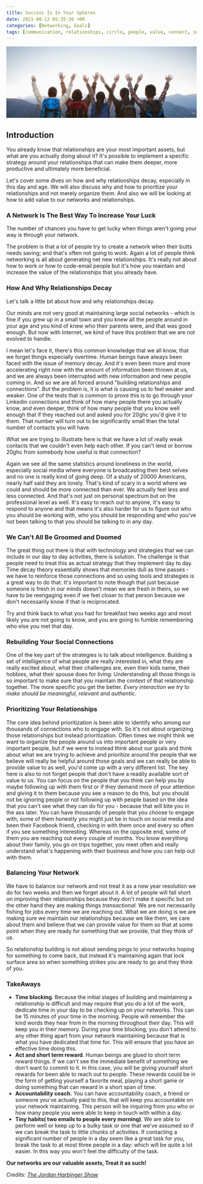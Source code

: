 ```yaml
---
title: Success Is In Your Spheres
date: 2021-08-12 05:35:20 +00
categories: [Networking, Goals]
tags: [communication, relationships, circle, people, value, connect, success, network]     # TAG names should always be lowercase
---
```


![friends](assets/img/your-network.jpg)

## Introduction

You already know that relationships are your most important assets, but what are you actually doing about it? It's possible to implement a specific strategy around your relationships that can make them deeper, more productive and ultimately more beneficial.

Let's cover some dives on how and why relationships decay, especially in this day and age. We will also discuss why and how to prioritize your relationships and not merely organize them. And also we will be looking at how to add value to our networks and relationships.

### A Network Is The Best Way To Increase Your Luck

The number of chances you have to get lucky when things aren't going your way is through your network.

The problem is that a lot of people try to create a network when their butts needs saving; and that's often not going to work. Again a lot of people think networking is all about generating net new relationships. It's really not about how to work or how to code-email people but it's how you maintain and increase the value of the relationships that you already have.

### How And Why Relationships Decay

Let's talk a little bit about how and why relationships decay.

Our minds are not very good at maintaining large social networks - which is fine if you grew up in a small town and you knew all the people around in your age and you kind of knew who their parents were, and that was good enough. But now with Internet, we kind of have this problem that we are not evolved to handle.

I mean let's face it, there's this common knowledge that we all know, that we forget things especially overtime. Human beings have always been faced with the issue of memory decay. And it's even been more and more accelerating right now with the amount of information been thrown at us, and we are always been interrupted with new information and new people coming in. And so we are all forced around "building relationships and connections". But the problem is, it is what is causing us to feel weaker and weaker. One of the tests that is common to prove this is to go through your Linkedin connections and think of how many people there you actually know, and even deeper, think of how many people that you know well enough that if they reached out and asked you for 20ghc you'd give it to them. That number will turn out to be significantly small than the total number of contacts you will have.

What we are trying to illustrate here is that we have a lot of really weak contacts that we couldn't even help each other. If you can't lend or borrow 20ghc from somebody how useful is that connection?

Again we see all the same statistics around loneliness in the world, especially social media where everyone is broadcasting their best selves and no one is really kind of going deep. Of a study of 20000 Americans, nearly half said they are lonely. That's kind of scary in a world where we could and should be more connected than ever. We actually feel less and less connected. And that's not just on personal spectrum but on the professional level as well. It's easy to reach out to anyone, it's easy to respond to anyone and that means it's also harder for us to figure out who you should be working with, who you should be responding and who you've not been talking to that you should be talking to in any day.

### We Can't All Be Groomed and Doomed

The great thing out there is that with technology and strategies that we can include in our day to day activities, there is solution. The challenge is that people need to treat this as actual strategy that they implement day to day. Time decay theory essentially shows that memories dull as time passes - we have to reinforce those connections and so using tools and strategies is a great way to do that. It's important to note though that just because someone is fresh in our minds doesn't mean we are fresh in theirs, so we have to be reengaging even if we feel closer to that person because we don't necessarily know if that is reciprocated.

Try and think back to what you had for breakfast two weeks ago and most likely you are not going to know, and you are going to fumble remembering who else you met that day.

### Rebuilding Your Social Connections

One of the key part of the strategies is to talk about intelligence. Building a set of intelligence of what people are really interested in, what they are really excited about, what their challenges are, even their kids name, their hobbies, what their spouse does for living: Understanding all those things is so important to make sure that you maintain the context of that relationship together. The more specific you get the better. *Every interaction we try to make should be meaningful, relevant and authentic.*

### Prioritizing Your Relationships

The core idea behind prioritization is been able to identify who among our thousands of connections who to engage with. So it's not about organizing those relationships but instead prioritization. Often times we might think we want to organize the people around us into important people or very important people, but if we were to instead think about our goals and think about what we are trying to achieve and prioritize around the people that we believe will really be helpful around those goals and we can really be able to provide value to as well, you'd come up with a very different list. The key here is also to not forget people that don't have a readily available sort of value to us. You can focus on the people that you think can help you by maybe following up with them first or if they demand more of your attention and giving it to them because you see a reason to do this, but you should not be ignoring people or not following up with people based on the idea that you can't see what they can do for you - because that will bite you in the ass later. You can have thousands of people that you choose to engage with, some of them honestly you might just be in touch on social media and been their Facebook friend, checking in with them once and every so often if you see something interesting. Whereas on the opposite end, some of them you are reaching out every couple of months. You know everything about their family, you go on trips together, you meet often and really understand what's happening with their business and how you can help out with them.  

### Balancing Your Network

We have to balance our network and not treat it as a new year resolution we do for two weeks and then we forget about it. A lot of people will fall short on improving their relationships because they don't make it specific but on the other hand they are making things *transactional.* We are not necessarily fishing for jobs every time we are reaching out. What we are doing is we are making sure we maintain our relationships because we like them, we care about them and believe that we can provide value for them so that at some point when they are ready for something that we provide, that they think of us.

So relationship building is not about sending pings to your networks hoping for something to come back, but instead it's maintaining again that lock surface area so when something strikes you are ready to go and they think of you.

### TakeAways

- **Time blocking**. Because the initial stages of building and maintaining a relationship is difficult and may require that you do a lot of the work, dedicate time in your day to be checking up on your networks. This can be 15 minutes of your time in the morning. People will remember the kind words they hear from in the morning throughout their day. This will keep you in their memory. During your time blocking, you don't attend to any other thing apart from your network maintaining because that is what you have dedicated that time for. This will ensure that you have an effective time doing this.
- **Act and short term reward**. Human beings are glued to short term reward things. If we can't see the immediate benefit of something we don't want to commit to it. In this case, you will be giving yourself short rewards for been able to reach out to people. These rewards could be in the form of getting yourself a favorite meal, playing a short game or doing something that can reward in a short span of time.
- **Accountability coach.** You can have accountability coach, a friend or someone you've actually paid to this, that will keep you accountable on your network maintaining. This person will be inquiring from you who or how many people you were able to keep in touch with within a day.
- **Tiny habits( two emails to people every morning)**. We are able to perform well or keep up to a bulky task or one that we've assumed so if we can break the task to little chunks of activities. If contacting a significant number of people in a day seem like a great task for you, break the task to at most three people in a day: which will be quite a lot easier. In this way you won't feel the difficulty of the task.

**Our networks are our valuable assets, Treat it as such!**

*Credits: [The Jordan Harbinger Show](https://draft.blogger.com/blog/post/edit/9080724148061246503/3043559557240721843)*
